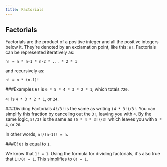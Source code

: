 ```yaml
---
title: Factorials
---
```

## Factorials

Factorials are the product of a positive integer and all the positive integers below it. They're denoted by an exclamation point, like this: `n!`. Factorials can be represented iteratively as:

`n! = n * n-1 * n-2 * ... * 2 * 1`

and recursively as:

`n! = n * (n-1)!`

###Examples
`6!` is `6 * 5 * 4 * 3 * 2 * 1`, which totals `720`.

`4!` is `4 * 3 * 2 * 1`, or `24`.

###Dividing Factorials
`4!/3!` is the same as writing `(4 * 3!)/3!`. You can simplify this fraction by canceling out the `3!`, leaving you with `4`.
By the same logic, `5!/3!` is the same as `(5 * 4 * 3!)/3!` which leaves you with `5 * 4`, or `20`.

In other words, `n!/(n-1)! = n`.

###0!
`0!` is equal to `1`.

We know that `1! = 1`. Using the formula for dividing factorials, it's also true that `1!/0! = 1`. This simplifies to `0! = 1`.


